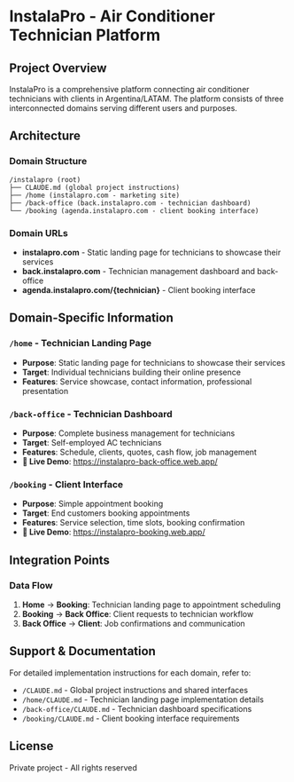 # InstalaPro - Air Conditioner Technician Platform

## Project Overview
InstalaPro is a comprehensive platform connecting air conditioner technicians with clients in Argentina/LATAM. The platform consists of three interconnected domains serving different users and purposes.

## Architecture

### Domain Structure
```
/instalapro (root)
├── CLAUDE.md (global project instructions)
├── /home (instalapro.com - marketing site)
├── /back-office (back.instalapro.com - technician dashboard)  
└── /booking (agenda.instalapro.com - client booking interface)
```

### Domain URLs
- **instalapro.com** - Static landing page for technicians to showcase their services
- **back.instalapro.com** - Technician management dashboard and back-office
- **agenda.instalapro.com/{technician}** - Client booking interface

## Domain-Specific Information

### `/home` - Technician Landing Page
- **Purpose**: Static landing page for technicians to showcase their services
- **Target**: Individual technicians building their online presence
- **Features**: Service showcase, contact information, professional presentation

### `/back-office` - Technician Dashboard
- **Purpose**: Complete business management for technicians
- **Target**: Self-employed AC technicians
- **Features**: Schedule, clients, quotes, cash flow, job management
- **🚀 Live Demo**: https://instalapro-back-office.web.app/

### `/booking` - Client Interface
- **Purpose**: Simple appointment booking
- **Target**: End customers booking appointments
- **Features**: Service selection, time slots, booking confirmation
- **🚀 Live Demo**: https://instalapro-booking.web.app/

## Integration Points

### Data Flow
1. **Home** → **Booking**: Technician landing page to appointment scheduling
2. **Booking** → **Back Office**: Client requests to technician workflow  
3. **Back Office** → **Client**: Job confirmations and communication

## Support & Documentation

For detailed implementation instructions for each domain, refer to:
- `/CLAUDE.md` - Global project instructions and shared interfaces
- `/home/CLAUDE.md` - Technician landing page implementation details
- `/back-office/CLAUDE.md` - Technician dashboard specifications
- `/booking/CLAUDE.md` - Client booking interface requirements

## License
Private project - All rights reserved
